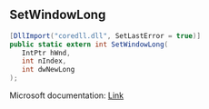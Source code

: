 ## SetWindowLong

```csharp
[DllImport("coredll.dll", SetLastError = true)]
public static extern int SetWindowLong(
   IntPtr hWnd,
   int nIndex,
   int dwNewLong
);
```

Microsoft documentation: [Link](https://docs.microsoft.com/en-us/windows/win32/api/winuser/nf-winuser-setwindowlongw)
